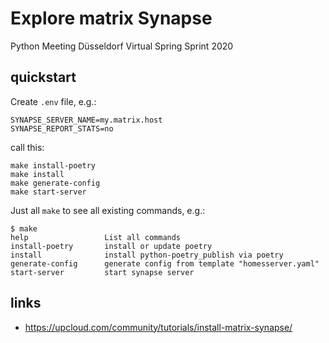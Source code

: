 # Explore matrix Synapse 

Python Meeting Düsseldorf
Virtual Spring Sprint 2020


## quickstart

Create `.env` file, e.g.:

    SYNAPSE_SERVER_NAME=my.matrix.host
    SYNAPSE_REPORT_STATS=no
    
call this:

    make install-poetry
    make install
    make generate-config
    make start-server


Just all `make` to see all existing commands, e.g.:

    $ make
    help                 List all commands
    install-poetry       install or update poetry
    install              install python-poetry_publish via poetry
    generate-config      generate config from template "homesserver.yaml"
    start-server         start synapse server


## links

* https://upcloud.com/community/tutorials/install-matrix-synapse/